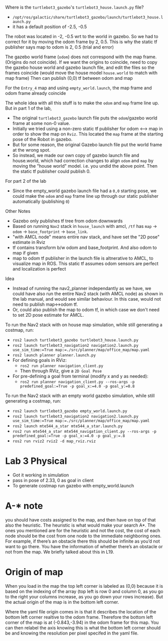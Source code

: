 Where is the `turtlebot3_gazebo`'s `turtlebot3_house.launch.py` file? 
- `/opt/ros/galactic/share/turtlebot3_gazebo/launch/turtlebot3_house.launch.py`
- it has a default position of -2.5, -0.5

The robot was located in -2, -0.5 wrt to the world in gazebo. So we had to correct for it by moving the odom frame by 2, 0.5. This is why the static tf publisher says map to odom is 2, 0.5 (trial and error)

The gazebo world frame (`odom`) does not correspond with the map frame. (Origins do not coincide).
If we want the origins to coincide, need to copy the gazebo house world and gazebo launch file, and edit the files so the frames coincide (would move the house model `house.world` to match with map frame)
Then can publish (0,0) tf between odom and map

For the `Entry_4` map and using `empty_world.launch`, the map frame and odom frame already coincide

The whole idea with all this stuff is to make the `odom` and `map` frame line up. But in part 1 of the lab, 
- The original `turtlebot3_gazebo` launch file puts the `odom`/gazebo world frame at some non-0 value.
- Initially we tried using a non-zero static tf publisher for odom <--> map in order to show the map on `Rviz`. This located the `map` frame at the starting pose of the Robot in gazebo.
- But for some reason, the original Gazebo launch file put the world frame at the wrong spot.
- So instead, we made our own copy of gazebo launch file and house.world, which had correction changes to align `odom` and `map` by moving the "house world" model. i.e. you undid the above point. Then the static tf publisher could publish 0.

For part 2 of the lab
- Since the empty_world gazebo launch file had a `0,0` starting pose, we could make the `odom` and `map` frame line up through our static publisher automatically (publishing `0`)

Other Notes
- Gazebo only publishes tf tree from odom downwards
- Based on running `Nav2` stack in `house_launch` with amcl, `/tf` has `map` -> `odom` -> `base_footprint` -> `base_link`.
- "with AMCL node" means entire nav stack, and have set the "2D pose" estimate in Rviz
- tf contains transform b/w odom and base_footprint. And also odom to map if given
- map to odom tf publisher in the launch file is altnerative to AMCL, to visualize map in ROS. This static tf assumes odom sensors are perfect and localization is perfect

Idea
- Instead of running the nav2_planner independantly as we have, we could have also run the entire Nav2 stack (with AMCL node) as shown in the lab manual, and would see similar behaviour. In this case, would not need to publish map<->odom tf.
- Or, could also publish the map to odom tf, in which case we don't need to set 2D pose estimate for AMCL.



To run the Nav2 stack with on house map simulation, while still generating a costmap, run:
- `ros2 launch turtlebot3_gazebo turtlebot3_house.launch.py`
- `ros2 launch turtlebot3_navigation2 navigation2.launch.py use_sim_time:=True map:=./src/planner/map/office_map/map.yaml`
- `ros2 launch planner planner.launch.py`
- For defining goals in RViz:
  - `ros2 run planner navigation_client.py`
  - Then through RViz, give a `2D Goal Pose`
- For pre-defining a goal from terminal (modify x and y as needed): 
  - `ros2 run planner navigation_client.py --ros-args -p predefined_goal:=True -p goal_x:=4.0 -p goal_y:=0.8`

To run the Nav2 stack with an empty world gazebo simulation, while still generating a costmap, run:
- `ros2 launch turtlebot3_gazebo empty_world.launch.py`
- `ros2 launch turtlebot3_navigation2 navigation2.launch.py use_sim_time:=True map:=./src/planner/map/office_map/map.yaml`
- `ros2 launch mte544_a_star mte544_a_star.launch.py`
- `ros2 run mte544_a_star mte544_navigation_client.py --ros-args -p predefined_goal:=True -p goal_x:=4.0 -p goal_y:=.8`
- `ros2 run rviz2 rviz2 -d map_rviz.rviz`

# Lab 3 Physical
- Got it working in simulation
- pass in pose of 2.33, 0 as goal in client
- To generate costmap run gazebo with empty_world.launch

# A-* note
you should have costs assigned to the map, and then have on top of that also the heuristic. The heuristic is what would make your search A*. The ones you mentioned are for the heuristic and not the cost, the cost of each node should be the cost from one node to the immediate neighboring ones. For example, if there’s an obstacle there this should be infinite as you’d not want to go there. You have the information of whether there’s an obstacle or not from the map. We briefly talked about this in L19.

# Origin of map
When you load in the map the top left corner is labeled as (0,0) because it is based on the indexing of the array (top left is row 0 and column 0, as you go to the right your columns increase, as you go down your rows increase). But the actual origin of the map is in the bottom left corner.

Where the yaml file origin comes in is that it describes the location of the bottom left corner realtive to the odom frame. Therefore the bottom left corner of the map is at (-0.843,-3.94) in the odom frame for this map. You can then relabel the axis knowing this is what the bottom left corner should be and knowing the resolution per pixel specifed in the yaml file.